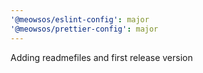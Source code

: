```yaml
---
'@meowsos/eslint-config': major
'@meowsos/prettier-config': major
---
```


Adding readmefiles and first release version

